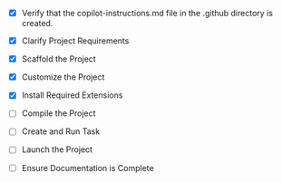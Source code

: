 <!-- Use this file to provide workspace-specific custom instructions to Copilot. For more details, visit https://code.visualstudio.com/docs/copilot/copilot-customization#_use-a-githubcopilotinstructionsmd-file -->
- [x] Verify that the copilot-instructions.md file in the .github directory is created.

- [x] Clarify Project Requirements
	<!-- React project with Vite, Tailwind CSS, React Router, dark cosmic theme specified by user. -->

- [x] Scaffold the Project
	<!--
	Project structure created manually with Vite, React, Tailwind CSS, and React Router.
	All necessary configuration files and components have been set up.
	-->

- [x] Customize the Project
	<!--
	Applied cosmic theme with black background (#000000), obsidian gray accents (#1A1A1A), and radiant blue highlights (#00BFFF).
	Created responsive Home component with welcome message and feature cards.
	Set up React Router for navigation and mobile-responsive design.
	-->

- [x] Install Required Extensions
	<!-- No specific extensions required for this Vite React project. -->

- [ ] Compile the Project
	<!--
	Verify that all previous steps have been completed.
	Install any missing dependencies.
	Run diagnostics and resolve any issues.
	Check for markdown files in project folder for relevant instructions on how to do this.
	-->

- [ ] Create and Run Task
	<!--
	Verify that all previous steps have been completed.
	Check https://code.visualstudio.com/docs/debugtest/tasks to determine if the project needs a task. If so, use the create_and_run_task to create and launch a task based on package.json, README.md, and project structure.
	Skip this step otherwise.
	 -->

- [ ] Launch the Project
	<!--
	Verify that all previous steps have been completed.
	Prompt user for debug mode, launch only if confirmed.
	 -->

- [ ] Ensure Documentation is Complete
	<!--
	Verify that all previous steps have been completed.
	Verify that README.md and the copilot-instructions.md file in the .github directory exists and contains current project information.
	Clean up the copilot-instructions.md file in the .github directory by removing all HTML comments.
	 -->